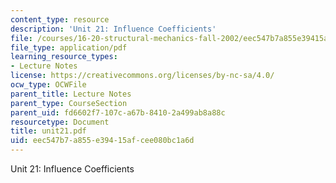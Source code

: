 ```yaml
---
content_type: resource
description: 'Unit 21: Influence Coefficients'
file: /courses/16-20-structural-mechanics-fall-2002/eec547b7a855e39415afcee080bc1a6d_unit21.pdf
file_type: application/pdf
learning_resource_types:
- Lecture Notes
license: https://creativecommons.org/licenses/by-nc-sa/4.0/
ocw_type: OCWFile
parent_title: Lecture Notes
parent_type: CourseSection
parent_uid: fd6602f7-107c-a67b-8410-2a499ab8a88c
resourcetype: Document
title: unit21.pdf
uid: eec547b7-a855-e394-15af-cee080bc1a6d
---
```

Unit 21: Influence Coefficients